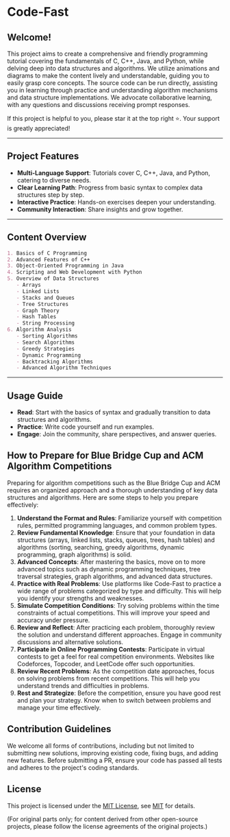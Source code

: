 # Code-Fast

## Welcome!

This project aims to create a comprehensive and friendly programming tutorial covering the fundamentals of C, C++, Java, and Python, while delving deep into data structures and algorithms. We utilize animations and diagrams to make the content lively and understandable, guiding you to easily grasp core concepts. The source code can be run directly, assisting you in learning through practice and understanding algorithm mechanisms and data structure implementations. We advocate collaborative learning, with any questions and discussions receiving prompt responses.

If this project is helpful to you, please star it at the top right :star:. Your support is greatly appreciated!

---

## Project Features

- **Multi-Language Support**: Tutorials cover C, C++, Java, and Python, catering to diverse needs.
- **Clear Learning Path**: Progress from basic syntax to complex data structures step by step.
- **Interactive Practice**: Hands-on exercises deepen your understanding.
- **Community Interaction**: Share insights and grow together.

---

## Content Overview

```markdown
1. Basics of C Programming
2. Advanced Features of C++
3. Object-Oriented Programming in Java
4. Scripting and Web Development with Python
5. Overview of Data Structures
   - Arrays
   - Linked Lists
   - Stacks and Queues
   - Tree Structures
   - Graph Theory
   - Hash Tables
   - String Processing
6. Algorithm Analysis
   - Sorting Algorithms
   - Search Algorithms
   - Greedy Strategies
   - Dynamic Programming
   - Backtracking Algorithms
   - Advanced Algorithm Techniques
```

---

## Usage Guide

- **Read**: Start with the basics of syntax and gradually transition to data structures and algorithms.
- **Practice**: Write code yourself and run examples.
- **Engage**: Join the community, share perspectives, and answer queries.

## How to Prepare for Blue Bridge Cup and ACM Algorithm Competitions

Preparing for algorithm competitions such as the Blue Bridge Cup and ACM requires an organized approach and a thorough understanding of key data structures and algorithms. Here are some steps to help you prepare effectively:

1. **Understand the Format and Rules**: Familiarize yourself with competition rules, permitted programming languages, and common problem types.
2. **Review Fundamental Knowledge**: Ensure that your foundation in data structures (arrays, linked lists, stacks, queues, trees, hash tables) and algorithms (sorting, searching, greedy algorithms, dynamic programming, graph algorithms) is solid.
3. **Advanced Concepts**: After mastering the basics, move on to more advanced topics such as dynamic programming techniques, tree traversal strategies, graph algorithms, and advanced data structures.
4. **Practice with Real Problems**: Use platforms like Code-Fast to practice a wide range of problems categorized by type and difficulty. This will help you identify your strengths and weaknesses.
5. **Simulate Competition Conditions**: Try solving problems within the time constraints of actual competitions. This will improve your speed and accuracy under pressure.
6. **Review and Reflect**: After practicing each problem, thoroughly review the solution and understand different approaches. Engage in community discussions and alternative solutions.
7. **Participate in Online Programming Contests**: Participate in virtual contests to get a feel for real competition environments. Websites like Codeforces, Topcoder, and LeetCode offer such opportunities.
8. **Review Recent Problems**: As the competition date approaches, focus on solving problems from recent competitions. This will help you understand trends and difficulties in problems.
9. **Rest and Strategize**: Before the competition, ensure you have good rest and plan your strategy. Know when to switch between problems and manage your time effectively.

## Contribution Guidelines

We welcome all forms of contributions, including but not limited to submitting new solutions, improving existing code, fixing bugs, and adding new features. Before submitting a PR, ensure your code has passed all tests and adheres to the project's coding standards.

## License

This project is licensed under the [MIT License](https://opensource.org/license/MIT), see [MIT](https://opensource.org/license/MIT) for details.

(For original parts only; for content derived from other open-source projects, please follow the license agreements of the original projects.)
